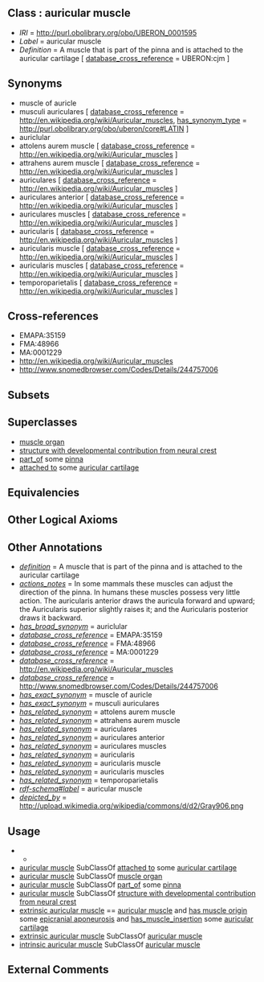 
## Class : auricular muscle

 * *IRI* = http://purl.obolibrary.org/obo/UBERON_0001595
 * *Label* = auricular muscle
 * *Definition* = A muscle that is part of the pinna and is attached to the auricular cartilage [ [database_cross_reference](../../ef/oboInOwl#hasDbXref.md) = UBERON:cjm ]

## Synonyms

 * muscle of auricle
 * musculi auriculares [ [database_cross_reference](../../ef/oboInOwl#hasDbXref.md) = http://en.wikipedia.org/wiki/Auricular_muscles, [has_synonym_type](../../pe/oboInOwl#hasSynonymType.md) = http://purl.obolibrary.org/obo/uberon/core#LATIN ]
 * auriclular
 * attolens aurem muscle [ [database_cross_reference](../../ef/oboInOwl#hasDbXref.md) = http://en.wikipedia.org/wiki/Auricular_muscles ]
 * attrahens aurem muscle [ [database_cross_reference](../../ef/oboInOwl#hasDbXref.md) = http://en.wikipedia.org/wiki/Auricular_muscles ]
 * auriculares [ [database_cross_reference](../../ef/oboInOwl#hasDbXref.md) = http://en.wikipedia.org/wiki/Auricular_muscles ]
 * auriculares anterior [ [database_cross_reference](../../ef/oboInOwl#hasDbXref.md) = http://en.wikipedia.org/wiki/Auricular_muscles ]
 * auriculares muscles [ [database_cross_reference](../../ef/oboInOwl#hasDbXref.md) = http://en.wikipedia.org/wiki/Auricular_muscles ]
 * auricularis [ [database_cross_reference](../../ef/oboInOwl#hasDbXref.md) = http://en.wikipedia.org/wiki/Auricular_muscles ]
 * auricularis muscle [ [database_cross_reference](../../ef/oboInOwl#hasDbXref.md) = http://en.wikipedia.org/wiki/Auricular_muscles ]
 * auricularis muscles [ [database_cross_reference](../../ef/oboInOwl#hasDbXref.md) = http://en.wikipedia.org/wiki/Auricular_muscles ]
 * temporoparietalis [ [database_cross_reference](../../ef/oboInOwl#hasDbXref.md) = http://en.wikipedia.org/wiki/Auricular_muscles ]

## Cross-references

 * EMAPA:35159
 * FMA:48966
 * MA:0001229
 * http://en.wikipedia.org/wiki/Auricular_muscles
 * http://www.snomedbrowser.com/Codes/Details/244757006

## Subsets


## Superclasses

 * [muscle organ](../../UBERON/30/UBERON_0001630.md)
 * [structure with developmental contribution from neural crest](../../UBERON/14/UBERON_0010314.md)
 * [part_of](../../BFO/50/BFO_0000050.md) some [pinna](../../UBERON/57/UBERON_0001757.md)
 * [attached to](../../RO/71/RO_0002371.md) some [auricular cartilage](../../UBERON/48/UBERON_0001848.md)

## Equivalencies


## Other Logical Axioms


## Other Annotations

 * *[definition](../../IAO/15/IAO_0000115.md)* = A muscle that is part of the pinna and is attached to the auricular cartilage
 * *[actions_notes](../../UBPROP/14/UBPROP_0000014.md)* = In some mammals these muscles can adjust the direction of the pinna. In humans these muscles possess very little action. The auricularis anterior draws the auricula forward and upward; the Auricularis superior slightly raises it; and the Auricularis posterior draws it backward.
 * *[has_broad_synonym](../../ym/oboInOwl#hasBroadSynonym.md)* = auriclular
 * *[database_cross_reference](../../ef/oboInOwl#hasDbXref.md)* = EMAPA:35159
 * *[database_cross_reference](../../ef/oboInOwl#hasDbXref.md)* = FMA:48966
 * *[database_cross_reference](../../ef/oboInOwl#hasDbXref.md)* = MA:0001229
 * *[database_cross_reference](../../ef/oboInOwl#hasDbXref.md)* = http://en.wikipedia.org/wiki/Auricular_muscles
 * *[database_cross_reference](../../ef/oboInOwl#hasDbXref.md)* = http://www.snomedbrowser.com/Codes/Details/244757006
 * *[has_exact_synonym](../../ym/oboInOwl#hasExactSynonym.md)* = muscle of auricle
 * *[has_exact_synonym](../../ym/oboInOwl#hasExactSynonym.md)* = musculi auriculares
 * *[has_related_synonym](../../ym/oboInOwl#hasRelatedSynonym.md)* = attolens aurem muscle
 * *[has_related_synonym](../../ym/oboInOwl#hasRelatedSynonym.md)* = attrahens aurem muscle
 * *[has_related_synonym](../../ym/oboInOwl#hasRelatedSynonym.md)* = auriculares
 * *[has_related_synonym](../../ym/oboInOwl#hasRelatedSynonym.md)* = auriculares anterior
 * *[has_related_synonym](../../ym/oboInOwl#hasRelatedSynonym.md)* = auriculares muscles
 * *[has_related_synonym](../../ym/oboInOwl#hasRelatedSynonym.md)* = auricularis
 * *[has_related_synonym](../../ym/oboInOwl#hasRelatedSynonym.md)* = auricularis muscle
 * *[has_related_synonym](../../ym/oboInOwl#hasRelatedSynonym.md)* = auricularis muscles
 * *[has_related_synonym](../../ym/oboInOwl#hasRelatedSynonym.md)* = temporoparietalis
 * *[rdf-schema#label](../../el/rdf-schema#label.md)* = auricular muscle
 * *[depicted_by](../../depicted/by/depicted_by.md)* = http://upload.wikimedia.org/wikipedia/commons/d/d2/Gray906.png

## Usage

 * -
 * [auricular muscle](../../UBERON/95/UBERON_0001595.md) SubClassOf [attached to](../../RO/71/RO_0002371.md) some [auricular cartilage](../../UBERON/48/UBERON_0001848.md)
 * [auricular muscle](../../UBERON/95/UBERON_0001595.md) SubClassOf [muscle organ](../../UBERON/30/UBERON_0001630.md)
 * [auricular muscle](../../UBERON/95/UBERON_0001595.md) SubClassOf [part_of](../../BFO/50/BFO_0000050.md) some [pinna](../../UBERON/57/UBERON_0001757.md)
 * [auricular muscle](../../UBERON/95/UBERON_0001595.md) SubClassOf [structure with developmental contribution from neural crest](../../UBERON/14/UBERON_0010314.md)
 * [extrinsic auricular muscle](../../UBERON/83/UBERON_0001583.md) == [auricular muscle](../../UBERON/95/UBERON_0001595.md) and [has muscle origin](../../RO/72/RO_0002372.md) some [epicranial aponeurosis](../../UBERON/61/UBERON_0006661.md) and [has_muscle_insertion](../../RO/73/RO_0002373.md) some [auricular cartilage](../../UBERON/48/UBERON_0001848.md)
 * [extrinsic auricular muscle](../../UBERON/83/UBERON_0001583.md) SubClassOf [auricular muscle](../../UBERON/95/UBERON_0001595.md)
 * [intrinsic auricular muscle](../../UBERON/96/UBERON_0001596.md) SubClassOf [auricular muscle](../../UBERON/95/UBERON_0001595.md)

## External Comments

